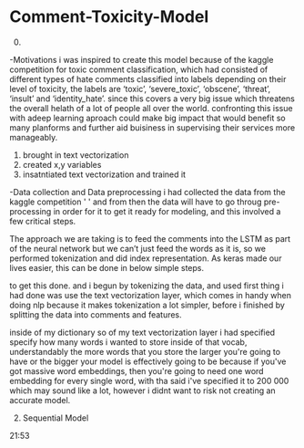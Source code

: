 # Comment-Toxicity-Model



0.
-Motivations
i was inspired to create this model because of the kaggle competition for toxic comment classification, which had consisted of different types of hate comments classified into labels depending on their level of toxicity, the labels are ‘toxic’, ‘severe_toxic’, ‘obscene’, ‘threat’, ‘insult’ and ‘identity_hate’. since this covers a very big issue which threatens the overall helath of a lot of people all over the world. confronting this issue with adeep learning  aproach could make big impact that would benefit so many planforms and further aid buisiness in supervising their services more manageably. 


1. brought in text vectorization 
2. created x,y variables 
3. insatntiated text vectorization and trained it
    

-Data collection and Data preprocessing
i had collected the data from the kaggle competition '  '  and from then the data will have to go throug pre-processing in order for it to get it ready for modeling, and this involved a few critical steps.

The approach we are taking is to feed the comments into the LSTM as part of the neural network but we can’t just feed the words as it is, so we performed tokenization and did index representation. As keras made our lives easier, this can be done in below simple steps.



to get this done. and i begun by tokenizing the data, and used  first thing i had done was use the text vectorization layer, which comes in handy when doing nlp because it makes tokenization a lot simpler, before i finished by splitting the data into comments and features.

inside of my dictionary so of my text vectorization layer i had specified specify how many words i wanted to store inside of that vocab, understandably the more words that you store the larger you're going to have or the bigger your model is effectively going to be because if you've got massive word embeddings, then you're going to need one word embedding for every single word, with tha said i've specified it to 200 000 which may sound like a lot, however i didnt want to risk not creating an accurate model.


2.  Sequential Model

21:53


